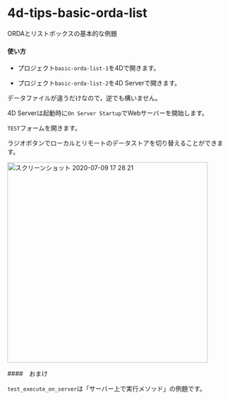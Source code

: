 # 4d-tips-basic-orda-list
ORDAとリストボックスの基本的な例題

#### 使い方

* プロジェクト``basic-orda-list-1``を4Dで開きます。

* プロジェクト``basic-orda-list-2``を4D Serverで開きます。

データファイルが違うだけなので，逆でも構いません。

4D Serverは起動時に``On Server Startup``でWebサーバーを開始します。

``TEST``フォームを開きます。

ラジオボタンでローカルとリモートのデータストアを切り替えることができます。

<img width="454" alt="スクリーンショット 2020-07-09 17 28 21" src="https://user-images.githubusercontent.com/1725068/87016671-fa6a8300-c209-11ea-87dd-50c7aadc25e1.png">

####　おまけ

``test_execute_on_server``は「サーバー上で実行メソッド」の例題です。
